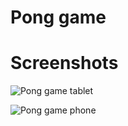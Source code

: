 # Pong game


# Screenshots
![Pong game tablet](https://github.com/user-attachments/assets/ed819e78-b7b7-42fd-bdbe-e64e4eed4b8c)

![Pong game phone](https://github.com/user-attachments/assets/3c7e78a8-0e11-466c-bb09-6323e5e85050)

